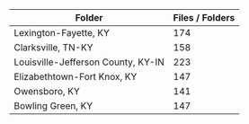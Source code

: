 | Folder                             |   Files / Folders |
|------------------------------------|-------------------|
| Lexington-Fayette, KY              |               174 |
| Clarksville, TN-KY                 |               158 |
| Louisville-Jefferson County, KY-IN |               223 |
| Elizabethtown-Fort Knox, KY        |               147 |
| Owensboro, KY                      |               141 |
| Bowling Green, KY                  |               147 |